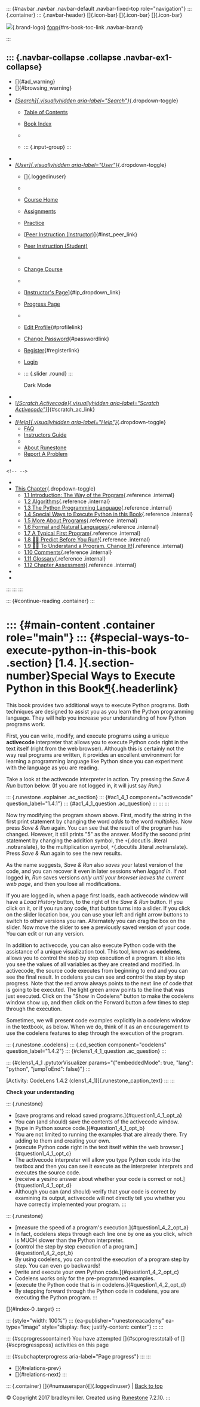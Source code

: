 ::: {#navbar .navbar .navbar-default .navbar-fixed-top role="navigation"}
::: {.container}
::: {.navbar-header}
[]{.icon-bar} []{.icon-bar} []{.icon-bar}

<div>

[![](../_static/img/RAIcon.png)](/runestone/default/user/login){.brand-logo}
[fopp](../index.html){#rs-book-toc-link .navbar-brand}

</div>
:::

::: {.navbar-collapse .collapse .navbar-ex1-collapse}
-   
-   []{#ad_warning}
-   []{#browsing_warning}
-   
-   [*[Search]{.visuallyhidden
    aria-label="Search"}*](#){.dropdown-toggle}
    -   [Table of Contents](../index.html)

    -   [Book Index](../genindex.html)

    -   

    -   ::: {.input-group}
        :::
-   
-   [*[User]{.visuallyhidden aria-label="User"}*](#){.dropdown-toggle}
    -   []{.loggedinuser}

    -   

    -   [Course Home](/ns/course/index)

    -   [Assignments](/assignment/student/chooseAssignment)

    -   [Practice](/runestone/assignments/practice)

    -   [[Peer Instruction
        (Instructor)](/runestone/peer/instructor.html)]{#inst_peer_link}

    -   [Peer Instruction (Student)](/runestone/peer/student.html)

    -   

    -   [Change Course](/runestone/default/courses)

    -   

    -   [[Instructor\'s
        Page](/runestone/admin/index)]{#ip_dropdown_link}

    -   [Progress Page](/runestone/dashboard/studentreport)

    -   

    -   [Edit Profile](/runestone/default/user/profile){#profilelink}

    -   [Change
        Password](/runestone/default/user/change_password){#passwordlink}

    -   [Register](/runestone/default/user/register){#registerlink}

    -   [Login](#)

    -   ::: {.slider .round}
        :::

        Dark Mode
-   
-   [[*[Scratch Activecode]{.visuallyhidden
    aria-label="Scratch Activecode"}*](javascript:runestoneComponents.popupScratchAC())]{#scratch_ac_link}
-   
-   [*[Help]{.visuallyhidden aria-label="Help"}*](#){.dropdown-toggle}
    -   [FAQ](http://runestoneinteractive.org/pages/faq.html)
    -   [Instructors Guide](https://guide.runestone.academy)
    -   
    -   [About Runestone](http://runestoneinteractive.org)
    -   [Report A
        Problem](/runestone/default/reportabug?course=fopp&page=SpecialWaystoExecutePythoninthisBook)
-   

```{=html}
<!-- -->
```
-   
-   [This Chapter](../index.html){.dropdown-toggle}
    -   [1.1 Introduction: The Way of the
        Program](intro-TheWayoftheProgram.html){.reference .internal}
    -   [1.2 Algorithms](Algorithms.html){.reference .internal}
    -   [1.3 The Python Programming
        Language](ThePythonProgrammingLanguage.html){.reference
        .internal}
    -   [1.4 Special Ways to Execute Python in this
        Book](SpecialWaystoExecutePythoninthisBook.html){.reference
        .internal}
    -   [1.5 More About Programs](MoreAboutPrograms.html){.reference
        .internal}
    -   [1.6 Formal and Natural
        Languages](FormalandNaturalLanguages.html){.reference .internal}
    -   [1.7 A Typical First
        Program](ATypicalFirstProgram.html){.reference .internal}
    -   [1.8 👩‍💻 Predict Before You
        Run!](WPPredictBeforeYouRun.html){.reference .internal}
    -   [1.9 👩‍💻 To Understand a Program, Change
        It!](WPToUnderstandaProgramChangeIt.html){.reference .internal}
    -   [1.10 Comments](Comments.html){.reference .internal}
    -   [1.11 Glossary](Glossary.html){.reference .internal}
    -   [1.12 Chapter Assessment](Exercises.html){.reference .internal}
-   
-   
:::
:::
:::

::: {#continue-reading .container}
:::

::: {#main-content .container role="main"}
::: {#special-ways-to-execute-python-in-this-book .section}
[1.4. ]{.section-number}Special Ways to Execute Python in this Book[¶](#special-ways-to-execute-python-in-this-book "Permalink to this heading"){.headerlink}
=============================================================================================================================================================

This book provides two additional ways to execute Python programs. Both
techniques are designed to assist you as you learn the Python
programming language. They will help you increase your understanding of
how Python programs work.

First, you can write, modify, and execute programs using a unique
**activecode** interpreter that allows you to execute Python code right
in the text itself (right from the web browser). Although this is
certainly not the way real programs are written, it provides an
excellent environment for learning a programming language like Python
since you can experiment with the language as you are reading.

Take a look at the activecode interpreter in action. Try pressing the
*Save & Run* button below. (If you are not logged in, it will just say
*Run*.)

::: {.runestone .explainer .ac_section}
::: {#ac1_4_1 component="activecode" question_label="1.4.1"}
::: {#ac1_4_1_question .ac_question}
:::
:::
:::

Now try modifying the program shown above. First, modify the string in
the first print statement by changing the word *adds* to the word
*multiplies*. Now press *Save & Run* again. You can see that the result
of the program has changed. However, it still prints "5" as the answer.
Modify the second print statement by changing the addition symbol, the
`+`{.docutils .literal .notranslate}, to the multiplication symbol,
`*`{.docutils .literal .notranslate}. Press *Save & Run* again to see
the new results.

As the name suggests, *Save & Run* also *saves* your latest version of
the code, and you can recover it even in later sessions when *logged
in*. If *not* logged in, *Run* saves versions *only until your browser
leaves the current web page*, and then you lose all modifications.

If you are logged in, when a page first loads, each activecode window
will have a *Load History* button, to the right of the *Save & Run*
button. If you click on it, or if you run any code, that button turns
into a slider. If you click on the slider location box, you can use your
left and right arrow buttons to switch to other versions you ran.
Alternately you can drag the box on the slider. Now move the slider to
see a previously saved version of your code. You can edit or run any
version.

In addition to activecode, you can also execute Python code with the
assistance of a unique visualization tool. This tool, known as
**codelens**, allows you to control the step by step execution of a
program. It also lets you see the values of all variables as they are
created and modified. In activecode, the source code executes from
beginning to end and you can see the final result. In codelens you can
see and control the step by step progress. Note that the red arrow
always points to the next line of code that is going to be executed. The
light green arrow points to the line that was just executed. Click on
the "Show in Codelens" button to make the codelens window show up, and
then click on the Forward button a few times to step through the
execution.

Sometimes, we will present code examples explicitly in a codelens window
in the textbook, as below. When we do, think of it as an encouragement
to use the codelens features to step through the execution of the
program.

::: {.runestone .codelens}
::: {.cd_section component="codelens" question_label="1.4.2"}
::: {#clens1_4_1_question .ac_question}
:::

::: {#clens1_4_1 .pytutorVisualizer params="{\"embeddedMode\": true, \"lang\": \"python\", \"jumpToEnd\": false}"}
:::

[Activity: CodeLens 1.4.2 (clens1\_4\_1)]{.runestone_caption_text}
:::
:::

**Check your understanding**

::: {.runestone}
-   [save programs and reload saved programs.]{#question1_4_1_opt_a}
-   You can (and should) save the contents of the activecode window.
-   [type in Python source code.]{#question1_4_1_opt_b}
-   You are not limited to running the examples that are already there.
    Try adding to them and creating your own.
-   [execute Python code right in the text itself within the web
    browser.]{#question1_4_1_opt_c}
-   The activecode interpreter will allow you type Python code into the
    textbox and then you can see it execute as the interpreter
    interprets and executes the source code.
-   [receive a yes/no answer about whether your code is correct or
    not.]{#question1_4_1_opt_d}
-   Although you can (and should) verify that your code is correct by
    examining its output, activecode will not directly tell you whether
    you have correctly implemented your program.
:::

::: {.runestone}
-   [measure the speed of a program's execution.]{#question1_4_2_opt_a}
-   In fact, codelens steps through each line one by one as you click,
    which is MUCH slower than the Python interpreter.
-   [control the step by step execution of a
    program.]{#question1_4_2_opt_b}
-   By using codelens, you can control the execution of a program step
    by step. You can even go backwards!
-   [write and execute your own Python code.]{#question1_4_2_opt_c}
-   Codelens works only for the pre-programmed examples.
-   [execute the Python code that is in codelens.]{#question1_4_2_opt_d}
-   By stepping forward through the Python code in codelens, you are
    executing the Python program.
:::

[]{#index-0 .target}
:::

::: {style="width: 100%"}
::: {ea-publisher="runestoneacademy" ea-type="image" style="display: flex; justify-content: center"}
:::
:::

::: {#scprogresscontainer}
You have attempted []{#scprogresstotal} of []{#scprogressposs}
activities on this page

::: {#subchapterprogress aria-label="Page progress"}
:::
:::

-   [[](ThePythonProgrammingLanguage.html)]{#relations-prev}
-   [[](MoreAboutPrograms.html)]{#relations-next}
:::

::: {.container}
[]{#numuserspan}[]{.loggedinuser} \| [Back to top](#)

© Copyright 2017 bradleymiller. Created using
[Runestone](http://runestoneinteractive.org/) 7.2.10.
:::

